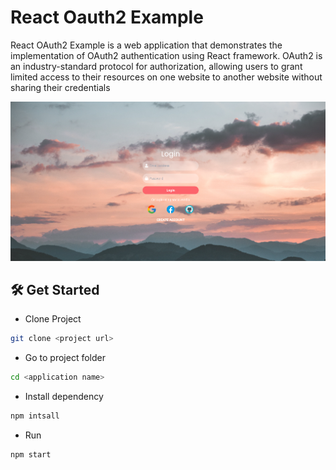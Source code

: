 # React Oauth2 Example
React OAuth2 Example is a web application that demonstrates the implementation of OAuth2 authentication using
React framework. OAuth2 is an industry-standard protocol for authorization, allowing users to grant limited access to 
their resources on one website to another website without sharing their credentials

![doc-app.png](docs%2Fdoc-app.png)

## :hammer_and_wrench: Get Started
- Clone Project
```bash
git clone <project url>
```

- Go to project folder
```bash
cd <application name>
```

- Install dependency
```bash
npm intsall 
```

- Run
```bash
npm start
```
